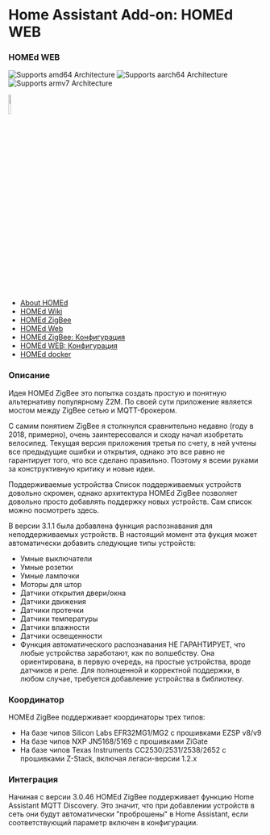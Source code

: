 # Home Assistant Add-on: HOMEd WEB

### HOMEd WEB

![Supports amd64 Architecture][amd64-shield]
![Supports aarch64 Architecture][aarch64-shield]
![Supports armv7 Architecture][armv7-shield]


[amd64-shield]: https://img.shields.io/badge/amd64-yes-green.svg
[aarch64-shield]: https://img.shields.io/badge/aarch64-yes-green.svg
[armv7-shield]: https://img.shields.io/badge/armv7-yes-green.svg


<img src="https://github.com/DivanX10/Home-Assistant-Add-on-Homed/assets/64090632/bb259858-aa2e-4b79-a819-c50f830c1eea" width=10%>

* [About HOMEd](https://wiki.homed.dev/page/ZigBee)
* [HOMEd Wiki](https://wiki.homed.dev/page/HOMEd)
* [HOMEd ZigBee](https://github.com/u236/homed-service-zigbee)
* [HOMEd Web](https://github.com/u236/homed-service-web/tree/master)
* [HOMEd ZigBee: Конфигурация](https://wiki.homed.dev/page/ZigBee/Configuration)
* [HOMEd WEB: Конфигурация](https://github.com/u236/homed-service-web/blob/master/deploy/data/etc/homed/homed-web.conf)
* [HOMEd docker](https://wiki.homed.dev/page/ZigBee/Installation/Docker)

### Описание
Идея HOMEd ZigBee это попытка создать простую и понятную альтернативу популярному Z2M. По своей сути приложение является мостом между ZigBee сетью и MQTT-брокером.

С самим понятием ZigBee я столкнулся сравнительно недавно (году в 2018, примерно), очень заинтересовался и сходу начал изобретать велосипед. Текущая версия приложения третья по счету, в ней учтены все предыдущие ошибки и открытия, однако это все равно не гарантирует того, что все сделано правильно. Поэтому я всеми руками за конструктивную критику и новые идеи.

Поддерживаемые устройства
Список поддерживаемых устройств довольно скромен, однако архитектура HOMEd ZigBee позволяет довольно просто добавлять поддержку новых устройств. Сам список можно посмотреть здесь.

В версии 3.1.1 была добавлена функция распознавания для неподдерживаемых устройств. В настоящий момент эта фукция может автоматически добавить следующие типы устройств:

* Умные выключатели
* Умные розетки
* Умные лампочки
* Моторы для штор
* Датчики открытия двери/окна
* Датчики движения
* Датчики протечки
* Датчики температуры
* Датчики влажности
* Датчики освещенности
* Функция автоматического распознавания НЕ ГАРАНТИРУЕТ, что любые устройства заработают, как по волшебству. Она ориентирована, в первую очередь, на простые устройства, вроде датчиков и реле. Для полноценной и корректной поддержки, в любом случае, требуется добавление устройства в библиотеку.

### Координатор
HOMEd ZigBee поддерживает координаторы трех типов:
* На базе чипов Silicon Labs EFR32MG1/MG2 c прошивками EZSP v8/v9
* На базе чипов NXP JN5168/5169 с прошивками ZiGate
* На базе чипов Texas Instruments CC2530/2531/2538/2652 с прошивками Z-Stack, включая легаси-версии 1.2.x

### Интеграция
Начиная с версии 3.0.46 HOMEd ZigBee поддерживает функцию Home Assistant MQTT Discovery. Это значит, что при добавлении устройств в сеть они будут автоматически "проброшены" в Home Assistant, если соответствующий параметр включен в конфигурации.



